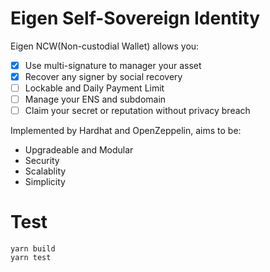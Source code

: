 # Eigen Self-Sovereign Identity

Eigen NCW(Non-custodial Wallet) allows you:

- [x] Use multi-signature to manager your asset
- [x] Recover any signer by social recovery
- [ ] Lockable and Daily Payment Limit
- [ ] Manage your ENS and subdomain
- [ ] Claim your secret or reputation without privacy breach

Implemented by Hardhat and OpenZeppelin, aims to be:
* Upgradeable and Modular
* Security
* Scalablity
* Simplicity

# Test

```
yarn build
yarn test
```
